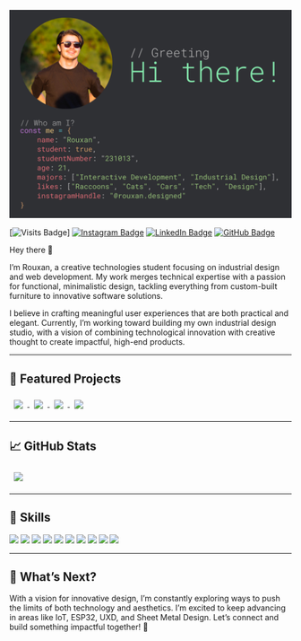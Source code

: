 [![Rouxan's GitHub Banner](./assets/meeee.jpg)](https://www.instagram.com/rouxan.designed/)

[![Visits Badge](https://badges.pufler.dev/visits/rouxan/rouxan)]
[![Instagram Badge](https://img.shields.io/badge/Instagram-Profile-informational?style=flat&logo=instagram&logoColor=white&color=E4405F)](https://www.instagram.com/rouxan.designed)
[![LinkedIn Badge](https://img.shields.io/badge/LinkedIn-Profile-informational?style=flat&logo=linkedin&logoColor=white&color=0A66C2)](https://www.linkedin.com/in/rouxan-a538a9214/)
[![GitHub Badge](https://img.shields.io/badge/GitHub-Profile-informational?style=flat&logo=github&logoColor=white&color=181717)](https://github.com/RP231013)

Hey there 👋

I’m Rouxan, a creative technologies student focusing on industrial design and web development. My work merges technical expertise with a passion for functional, minimalistic design, tackling everything from custom-built furniture to innovative software solutions.

I believe in crafting meaningful user experiences that are both practical and elegant. Currently, I’m working toward building my own industrial design studio, with a vision of combining technological innovation with creative thought to create impactful, high-end products.

---

## 📁 Featured Projects

<a href="https://github.com/RP231013/caro">
  <img align="center" style="margin:0.5rem" src="https://github-readme-stats.vercel.app/api/pin/?username=RP231013&repo=caro&title_color=ffffff&text_color=c9cacc&icon_color=4AB197&bg_color=1A2B34" />
</a>

<a href="https://github.com/RP231013/brainwave">
  <img align="center" style="margin:0.5rem" src="https://github-readme-stats.vercel.app/api/pin/?username=RP231013&repo=brainwave&title_color=ffffff&text_color=c9cacc&icon_color=4AB197&bg_color=1A2B34" />
</a>

<a href="https://github.com/RP231013/PawPrints_DV2_T2_GroupProject">
  <img align="center" style="margin:0.5rem" src="https://github-readme-stats.vercel.app/api/pin/?username=RP231013&repo=PawPrints_DV2_T2_GroupProject&title_color=ffffff&text_color=c9cacc&icon_color=4AB197&bg_color=1A2B34" />
</a>

<a href="https://github.com/RP231013/DV200_S1T1Project">
  <img align="center" style="margin:0.5rem" src="https://github-readme-stats.vercel.app/api/pin/?username=RP231013&repo=DV200_S1T1Project&title_color=ffffff&text_color=c9cacc&icon_color=4AB197&bg_color=1A2B34" />
</a>

---

## &#x1f4c8; GitHub Stats

<a href="https://github.com/RP231013">
  <img align="center" style="margin:0.5rem" src="https://github-readme-stats.vercel.app/api/top-langs/?username=RP231013&hide=html,css&title_color=ffffff&text_color=c9cacc&icon_color=4AB197&bg_color=1A2B34" />
</a>

---

## 💼 Skills

![](https://img.shields.io/badge/Code-React-informational?style=flat&logo=react&logoColor=white&color=4AB197)
![](https://img.shields.io/badge/Code-Node.js-informational?style=flat&logo=node.js&logoColor=white&color=4AB197)
![](https://img.shields.io/badge/Code-PHP-informational?style=flat&logo=php&logoColor=white&color=4AB197)
![](https://img.shields.io/badge/Code-Arduino-informational?style=flat&logo=arduino&logoColor=white&color=4AB197)
![](https://img.shields.io/badge/Code-MySQL-informational?style=flat&logo=MySQL&logoColor=white&color=4AB197)
![](https://img.shields.io/badge/Tools-MongoDB-informational?style=flat&logo=MongoDB&logoColor=white&color=4AB197)
![](https://img.shields.io/badge/Design-CAD-informational?style=flat&logo=autodesk&logoColor=white&color=4AB197)
![](https://img.shields.io/badge/Tools-Heroku-informational?style=flat&logo=heroku&logoColor=white&color=4AB197)
![](https://img.shields.io/badge/Tools-Leaflet-informational?style=flat&logo=leaflet&logoColor=white&color=4AB197)
![](https://img.shields.io/badge/Tools-Charts.js-informational?style=flat&logo=chart.js&logoColor=white&color=4AB197)

---

## 🌱 What’s Next?

With a vision for innovative design, I’m constantly exploring ways to push the limits of both technology and aesthetics. I’m excited to keep advancing in areas like IoT, ESP32, UXD, and Sheet Metal Design. Let’s connect and build something impactful together! 🚀
